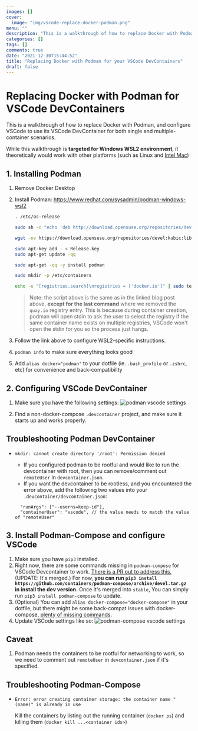 ```yaml
---
images: []
cover:
  image: "img/vscode-replace-docker-podman.png"
menu: ""
description: "This is a walkthrough of how to replace Docker with Podman, and configure VSCode to use its VSCode DevContainer for both single and multiple-container scenarios."
categories: []
tags: []
comments: true
date: "2021-12-30T15:44:52"
title: "Replacing Docker with Podman for your VSCode DevContainers"
draft: false
---
```


# Replacing Docker with Podman for VSCode DevContainers

This is a walkthrough of how to replace Docker with Podman, and configure VSCode to use its VSCode DevContainer for both single and multiple-container scenarios.

While this walkthrough is **targeted for Windows WSL2 environment**, it theoretically would work with other platforms (such as Linux and [Intel Mac](https://podman.io/blogs/2021/09/06/podman-on-macs.html))

## 1. Installing Podman

1. Remove Docker Desktop
2. Install Podman: <https://www.redhat.com/sysadmin/podman-windows-wsl2>

   ```bash
   . /etc/os-release

   sudo sh -c "echo 'deb http://download.opensuse.org/repositories/devel:/kubic:/libcontainers:/stable/x${NAME}_${VERSION_ID}/ /' > /etc/apt/sources.list.d/devel:kubic:libcontainers:stable.list"

   wget -nv https://download.opensuse.org/repositories/devel:kubic:libcontainers:stable/x${NAME}_${VERSION_ID}/Release.key -O Release.key

   sudo apt-key add - < Release.key
   sudo apt-get update -qq

   sudo apt-get -qq -y install podman

   sudo mkdir -p /etc/containers

   echo -e "[registries.search]\nregistries = ['docker.io']" | sudo tee /etc/containers/registries.conf
   ```

   > Note: the script above is the same as in the linked blog post above, **except for the last command** where we removed the `quay.io` registry entry. This is because during container creation, podman will open stdin to ask the user to select the registry if the same container name exists on multiple registries, VSCode won't open the stdin for you so the process just hangs.

3. Follow the link above to configure WSL2-specific instructions.
4. `podman info` to make sure everything looks good
5. Add `alias docker="podman"` to your dotfile (ie. `.bash_profile` or `.zshrc`, etc) for convenience and back-compatibility

## 2. Configuring VSCode DevContainer

1. Make sure you have the following settings: ![podman vscode settings](/vscode-replace-docker-podman/podman-vscode-settings.png)

2. Find a non-docker-compose `.devcontainer` project, and make sure it starts up and works properly.

## Troubleshooting Podman DevContainer

- `mkdir: cannot create directory '/root': Permission denied`

  - If you configured podman to be rootful and would like to run the devcontainer with root, then you can remove/comment out `remoteUser` in `devcontainer.json`.
  - If you want the devcontainer to be rootless, and you encountered the error above, add the following two values into your `.devcontainer/devcontainer.json`:

  ```jsonc
    "runArgs": ["--userns=keep-id"],
    "containerUser": "vscode", // the value needs to match the value of "remoteUser"
  ```

## 3. Install Podman-Compose and configure VSCode

1. Make sure you have `pip3` installed.
2. Right now, there are some commands missing in `podman-compose` for VSCode Devcontainer to work. [There is a PR out to address this.](https://github.com/containers/podman-compose/pull/394) (UPDATE: It's merged.) For now, **you can run `pip3 install https://github.com/containers/podman-compose/archive/devel.tar.gz` in install the dev version.** Once it's merged into `stable`, You can simply run `pip3 install podman-compose` to update.
3. (Optional) You can add `alias docker-compose="docker-compose"` in your dotfile, but there might be some back-compat issues with docker-compose, [plenty of missing commands](https://github.com/containers/podman-compose/blob/stable/CONTRIBUTING.md#missing-commands-help-needed).
4. Update VSCode settings like so: ![podman-compose vscode settings](/vscode-replace-docker-podman/podman-compose-vscode-settings.png)

## Caveat

1. Podman needs the containers to be rootful for networking to work, so we need to comment out `remoteUser` in `devcontainer.json` if it's specified.

## Troubleshooting Podman-Compose

- `Error: error creating container storage: the container name "(name)" is already in use`

  Kill the containers by listing out the running container (`docker ps`) and killing them (`docker kill ...<container ids>`)
